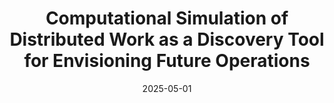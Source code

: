 ---
title: "Computational Simulation of Distributed Work as a Discovery Tool for Envisioning Future Operations"
authors: Abhinay Paladugu, Alicia Fernandes, & Martijn IJtsma
category: journal
paperurl: https://doi.org/10.1177/15553434251327698
date: 2025-05-01
journal: Journal of Cognitive Engineering and Decision Making
slidesurl: https://example.com/slides.pdf
bibtexurl: https://example.com/paladugu2025.bib
---